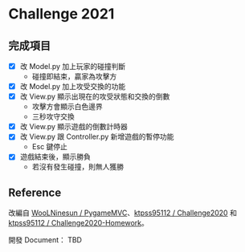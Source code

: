 # Challenge 2021

## 完成項目
- [x] 改 Model.py 加上玩家的碰撞判斷
    - 碰撞即結束，贏家為攻擊方
- [x] 改 Model.py 加上攻受交換的功能
- [x] 改 View.py 顯示出現在的攻受狀態和交換的倒數
    - 攻擊方會顯示白色邊界
    - 三秒攻守交換
- [x] 改 View.py 顯示遊戲的倒數計時器
- [x] 改 View.py 跟 Controller.py 新增遊戲的暫停功能
    - Esc 鍵停止
- [x] 遊戲結束後，顯示勝負
    - 若沒有發生碰撞，則無人獲勝

## Reference
改編自 [WooLNinesun / PygameMVC](https://github.com/WooLNinesun/PygameMVC)、[ktpss95112 / Challenge2020](https://github.com/ktpss95112/Challenge2020) 和 [ktpss95112 / Challenge2020-Homework](https://github.com/ktpss95112/Challenge2020-Homework)。

開發 Document： TBD
